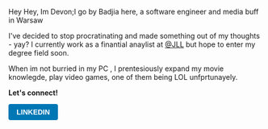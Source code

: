 Hey Hey,
Im Devon;I go by Badjia here, a software engineer and media buff in Warsaw

I've decided to stop procratinating and made something out of my thoughts - yay?
I currently work as a finantial anaylist at  [@JLL](https://www.jll.pl) but hope to enter my degree field soon.

When im not burried in my PC , I prentesiously expand my movie knowlegde, play video games, one of them being LOL unfprtunayely.

<p><strong>Let's connect!</strong></p>
<a href="https://www.linkedin.com/in/devcardelias/" target="_blank" style="
  display:inline-block;
  padding:8px 16px;
  background-color:#0077b5;
  color:#fff;
  text-decoration:none;
  font-weight:bold;
  border-radius:4px;
  font-family:sans-serif;
">
  LINKEDIN
</a> 
